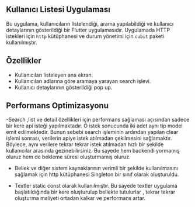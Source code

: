 ## Kullanıcı Listesi Uygulaması

Bu uygulama, kullanıcıların listelendiği, arama yapılabildiği ve kullanıcı detaylarının gösterildiği bir Flutter uygulamasıdır. Uygulamada HTTP istekleri için `http` kütüphanesi ve durum yönetimi için `cubit` paketi kullanılmıştır.

## Özellikler

- Kullanıcıları listeleyen ana ekran.
- Kullanıcıları adlarına göre aramaya yarayan search işlevi.
- Kullanıcı detaylarının gösterildiği pop up.
  
## Performans Optimizasyonu

-Search ,list ve detail özellikleri için performans sağlaması açısından sadece bir kere api isteği yapılmaktadır. O istek sonucunda iki adet aynı tip model emit edilmektedir. Bunun sebebi search işleminin ardından yapılan clear işlemi sonrası, verilerin apiye istek atılmadan çekilmesini sağlamaktır. Böylece, aynı verilere tekrar tekrar istek atılmadan hızlı bir şekilde kullanıcılar arasında gezinebilirsiniz. Bu sayede hem backendi yormamış oluruz hem de bekleme süresi oluşturmamış oluruz.

- Bellek ve diğer sistem kaynaklarının verimli bir şekilde kullanılmasını sağlamak için http kütüphanesi Singleton bir sınıf olarak oluşturuldu.
  
- Textler static const olarak kullanılmıştır. Bu sayede textler uygulama başlatıldığında bir kere oluşturulup bellekte tutulurlar , tekrar tekrar oluşturma maliyeti ortadan kalkar ve performans artar.
